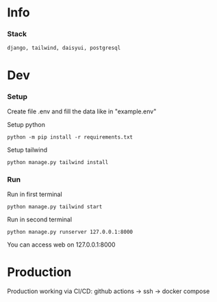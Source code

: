
# Info

### Stack

    django, tailwind, daisyui, postgresql

# Dev

### Setup
Create file .env and fill the data like in "example.env"

Setup python

    python -m pip install -r requirements.txt

Setup tailwind

    python manage.py tailwind install

### Run

Run in first terminal
    
    python manage.py tailwind start

Run in second terminal

    python manage.py runserver 127.0.0.1:8000

You can access web on 127.0.0.1:8000

# Production
Production working via CI/CD: github actions -> ssh -> docker compose

